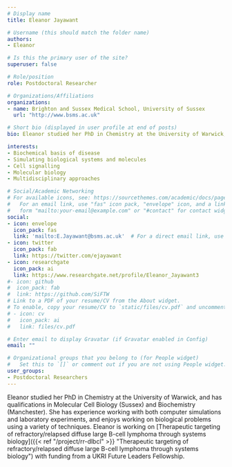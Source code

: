 ```yaml
---
# Display name
title: Eleanor Jayawant

# Username (this should match the folder name)
authors:
- Eleanor

# Is this the primary user of the site?
superuser: false

# Role/position
role: Postdoctoral Researcher

# Organizations/Affiliations
organizations:
- name: Brighton and Sussex Medical School, University of Sussex
  url: "http://www.bsms.ac.uk"

# Short bio (displayed in user profile at end of posts)
bio: Eleanor studied her PhD in Chemistry at the University of Warwick, and has qualifications in Molecular Cell Biology (Sussex) and Biochemistry (Manchester). She has experience working with both computer simulations and laboratory experiments, and enjoys working on biological problems using a variety of techniques.Eleanor is working on [Therapeutic targeting of refractory relapsed diffuse large B-cell lymphoma through systems biology]({{< ref "/project/rr-dlbcl" >}} "Therapeutic targeting of refractory relapsed diffuse large B-cell lymphoma through systems biology") with funding from a UKRI Future Leaders Fellowship.

interests:
- Biochemical basis of disease
- Simulating biological systems and molecules
- Cell signalling
- Molecular biology
- Multidisciplinary approaches

# Social/Academic Networking
# For available icons, see: https://sourcethemes.com/academic/docs/page-builder/#icons
#   For an email link, use "fas" icon pack, "envelope" icon, and a link in the
#   form "mailto:your-email@example.com" or "#contact" for contact widget.
social:
- icon: envelope
  icon_pack: fas
  link: 'mailto:E.Jayawant@bsms.ac.uk'  # For a direct email link, use "mailto:".
- icon: twitter
  icon_pack: fab
  link: https://twitter.com/ejayawant
- icon: researchgate
  icon_pack: ai
  link: https://www.researchgate.net/profile/Eleanor_Jayawant3
#- icon: github
#  icon_pack: fab
#  link: https://github.com/SiFTW
# Link to a PDF of your resume/CV from the About widget.
# To enable, copy your resume/CV to `static/files/cv.pdf` and uncomment the lines below.
# - icon: cv
#   icon_pack: ai
#   link: files/cv.pdf

# Enter email to display Gravatar (if Gravatar enabled in Config)
email: ""

# Organizational groups that you belong to (for People widget)
#   Set this to `[]` or comment out if you are not using People widget.
user_groups:
- Postdoctoral Researchers
---
```

 
Eleanor studied her PhD in Chemistry at the University of Warwick, and has qualifications in Molecular Cell Biology (Sussex) and Biochemistry (Manchester). She has experience working with both computer simulations and laboratory experiments, and enjoys working on biological problems using a variety of techniques. Eleanor is working on [Therapeutic targeting of refractory/relapsed diffuse large B-cell lymphoma through systems biology]({{< ref "/project/rr-dlbcl" >}} "Therapeutic targeting of refractory/relapsed diffuse large B-cell lymphoma through systems biology") with funding from a UKRI Future Leaders Fellowship.
